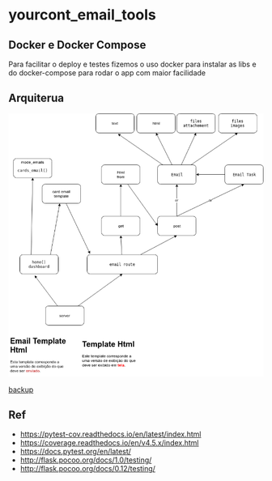 # yourcont_email_tools

## Docker e Docker Compose
Para facilitar o deploy e testes fizemos o uso docker para instalar as libs
e do docker-compose para rodar o app com maior facilidade

## Arquiterua
![alt text](docs/email.png "arch")

[backup](docs/backup.md)

## Ref
 - https://pytest-cov.readthedocs.io/en/latest/index.html
 - https://coverage.readthedocs.io/en/v4.5.x/index.html
 - https://docs.pytest.org/en/latest/
 - http://flask.pocoo.org/docs/1.0/testing/
 - http://flask.pocoo.org/docs/0.12/testing/
